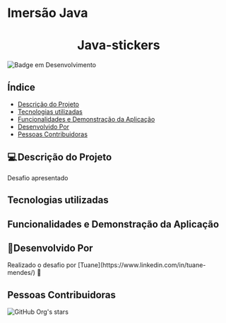 # Imersão Java

<h1 align="center">Java-stickers</h1>


![Badge em Desenvolvimento](http://img.shields.io/static/v1?label=STATUS&message=EM%20DESENVOLVIMENTO&color=GREEN&style=for-the-badge)

<h2>Índice</h2>

* [Descrição do Projeto](#descrição-do-projeto)
* [Tecnologias utilizadas](#tecnologias-utilizadas)
* [Funcionalidades e Demonstração da Aplicação](#funcionalidades-e-demonstração-da-aplicação)
* [Desenvolvido Por](#desenvolvido-por)
* [Pessoas Contribuidoras](#pessoas-contribuidoras)


<h2>💻 Descrição do Projeto</h2>


<p>
Desafio apresentado 
</p>

<h2>Tecnologias utilizadas</h2>



<h2>Funcionalidades e Demonstração da Aplicação</h2>



<h2>👩‍Desenvolvido Por</h2>

<p>
    Realizado o desafio por [Tuane](https://www.linkedin.com/in/tuane-mendes/) 💜 
</p>


<h2>Pessoas Contribuidoras</h2>


![GitHub Org's stars](https://img.shields.io/github/stars/tuanemendes?style=social)
